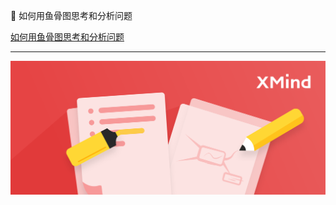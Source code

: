 📖 如何用鱼骨图思考和分析问题

[如何用鱼骨图思考和分析问题](https://xmind.cn/cn/blog/how-to-use-fishbone-diagram/)

---

![](../../../assets/img/c/C_111.png)
